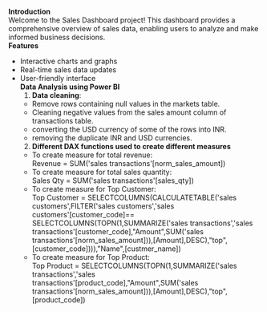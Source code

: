  **Introduction**<br>
Welcome to the Sales Dashboard project! This dashboard provides a comprehensive overview of sales data, enabling users to analyze and make informed business decisions.<br>
**Features**<br>
* Interactive charts and graphs<br>
* Real-time sales data updates<br>
* User-friendly interface<br>
**Data Analysis using Power BI**<br>
  1. **Data cleaning**:<br>
  * Remove rows containing null values in the markets table.<br>
  * Cleaning negative values from the sales amount column of transactions table.<br>
  * converting the USD currency of some of the rows into INR.<br>
  * removing the duplicate INR and USD currencies.<br>
  2. **Different DAX functions used to create different measures**<br>
  * To create measure for total revenue:<br>
  Revenue = SUM('sales transactions'[norm_sales_amount])<br>
  * To create measure for total sales quantity:<br>
  Sales Qty = SUM('sales transactions'[sales_qty])<br>
  * To create measure for Top Customer:<br>
    Top Customer = SELECTCOLUMNS(CALCULATETABLE('sales customers',FILTER('sales customers','sales customers'[customer_code]== SELECTCOLUMNS(TOPN(1,SUMMARIZE('sales transactions','sales transactions'[customer_code],"Amount",SUM('sales transactions'[norm_sales_amount])),[Amount],DESC),"top",[customer_code]))),"Name",[custmer_name])<br>
  * To create measure for Top Product:<br>
    Top Product = SELECTCOLUMNS(TOPN(1,SUMMARIZE('sales transactions','sales transactions'[product_code],"Amount",SUM('sales transactions'[norm_sales_amount])),[Amount],DESC),"top",[product_code])<br>
  
  
  
  
  

